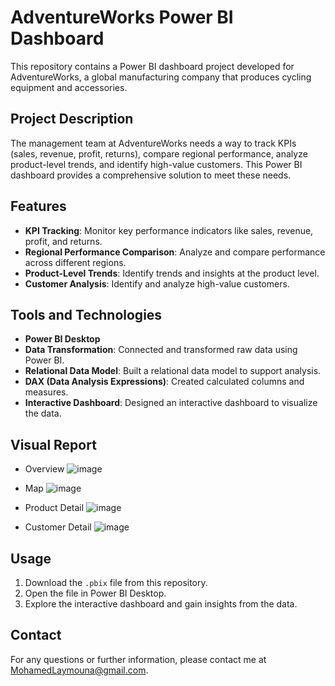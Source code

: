 # AdventureWorks Power BI Dashboard

This repository contains a Power BI dashboard project developed for AdventureWorks, a global manufacturing company that produces cycling equipment and accessories.

## Project Description

The management team at AdventureWorks needs a way to track KPIs (sales, revenue, profit, returns), compare regional performance, analyze product-level trends, and identify high-value customers. This Power BI dashboard provides a comprehensive solution to meet these needs.

## Features

- **KPI Tracking**: Monitor key performance indicators like sales, revenue, profit, and returns.
- **Regional Performance Comparison**: Analyze and compare performance across different regions.
- **Product-Level Trends**: Identify trends and insights at the product level.
- **Customer Analysis**: Identify and analyze high-value customers.

## Tools and Technologies

- **Power BI Desktop**
- **Data Transformation**: Connected and transformed raw data using Power BI.
- **Relational Data Model**: Built a relational data model to support analysis.
- **DAX (Data Analysis Expressions)**: Created calculated columns and measures.
- **Interactive Dashboard**: Designed an interactive dashboard to visualize the data.

## Visual Report 
* Overview
  ![image](https://github.com/user-attachments/assets/04326042-ac9d-43e4-9e5b-d22bcd5dcc23)

* Map
  ![image](https://github.com/user-attachments/assets/3ff89aa8-9346-42f8-a7a5-6ff3a30cce96)

* Product Detail
  ![image](https://github.com/user-attachments/assets/d77b5005-3781-4ceb-9477-6b7c028cde63)

* Customer Detail
  ![image](https://github.com/user-attachments/assets/eebde48a-f251-4e4f-bb25-502079d96f57)



## Usage

1. Download the `.pbix` file from this repository.
2. Open the file in Power BI Desktop.
3. Explore the interactive dashboard and gain insights from the data.

## Contact

For any questions or further information, please contact me at MohamedLaymouna@gmail.com.
